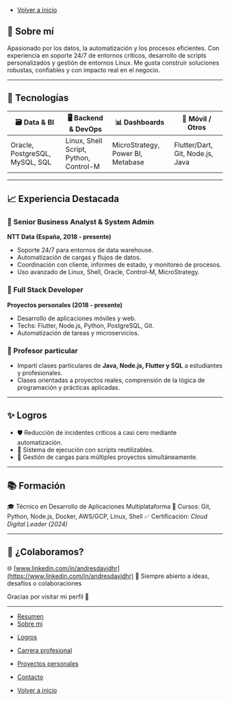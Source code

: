 - [Volver a inicio](/README.md)

## 🧠 Sobre mí

Apasionado por los datos, la automatización y los procesos eficientes. Con experiencia en soporte 24/7 de entornos críticos, desarrollo de scripts personalizados y gestión de entornos Linux.
Me gusta construir soluciones robustas, confiables y con impacto real en el negocio.

---

## 🧰 Tecnologías

| 🗃️ Data & BI                    | 🖥️ Backend & DevOps                     | 📊 Dashboards                      | 📱 Móvil / Otros                  |
| ------------------------------ | -------------------------------------- | --------------------------------- | -------------------------------- |
| Oracle, PostgreSQL, MySQL, SQL | Linux, Shell Script, Python, Control-M | MicroStrategy, Power BI, Metabase | Flutter/Dart, Git, Node.js, Java |

---

## 📈 Experiencia Destacada

### 🔹 Senior Business Analyst & System Admin
**NTT Data (España, 2018 - presente)**
- Soporte 24/7 para entornos de data warehouse.
- Automatización de cargas y flujos de datos.
- Coordinación con cliente, informes de estado, y monitoreo de procesos.
- Uso avanzado de Linux, Shell, Oracle, Control-M, MicroStrategy.

### 🔹 Full Stack Developer
**Proyectos personales (2018 - presente)**
- Desarrollo de aplicaciones móviles y web.
- Techs: Flutter, Node.js, Python, PostgreSQL, Git.
- Automatización de tareas y microservicios.

### 🔹 Profesor particular
- Impartí clases particulares de **Java, Node.js, Flutter y SQL** a estudiantes y profesionales.
- Clases orientadas a proyectos reales, comprensión de la lógica de programación y prácticas aplicadas.

---

## ✨ Logros

- 🛡️ Reducción de incidentes críticos a casi cero mediante automatización.
- 🔄 Sistema de ejecución con scripts reutilizables.
- 🧰 Gestión de cargas para múltiples proyectos simultáneamente.

---

## 📚 Formación

🎓 Técnico en Desarrollo de Aplicaciones Multiplataforma
📘 Cursos: Git, Python, Node.js, Docker, AWS/GCP, Linux, Shell
✅ Certificación: *Cloud Digital Leader (2024)*

---

## 🤝 ¿Colaboramos?

🌐 [www.linkedin.com/in/andresdavidhr](https://www.linkedin.com/in/andresdavidhr)
🚀 Siempre abierto a ideas, desafíos o colaboraciones

Gracias por visitar mi perfil 🙌

---

- [Resumen](summary.md)
- [Sobre mi](about.md)
<!--- - [Formación y cursos](training.md) -->
- [Logros](archivements.md)
- [Carrera profesional](professionalCareer.md)
- [Proyectos personales](personalProjects.md)
- [Contacto](contact.md)

- [Volver a inicio](/README.md)